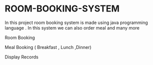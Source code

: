 # ROOM-BOOKING-SYSTEM
In this project room booking system is made using java programming language . In this system we can also order meal and many more


Room Booking

Meal Booking ( Breakfast , Lunch ,Dinner)

Display Records 
